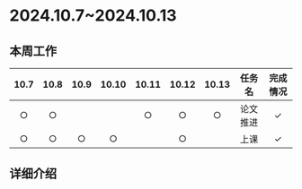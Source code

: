 # 2024.10.7~2024.10.13
## 本周工作

| 10.7 | 10.8 | 10.9 | 10.10 | 10.11 | 10.12 | 10.13 | 任务名 | 完成情况 |
| :--: | :--: | :--: | :--: | :--: | :--: | :--: | :---: | :-----: |
| $\bigcirc$ | $\bigcirc$ |  |  | $\bigcirc$ | $\bigcirc$ | $\bigcirc$ | 论文推进 | $\checkmark$ |
| $\bigcirc$  | $\bigcirc$ | $\bigcirc$  | $\bigcirc$  |  | $\bigcirc$ |  | 上课 | $\checkmark$ |

## 详细介绍